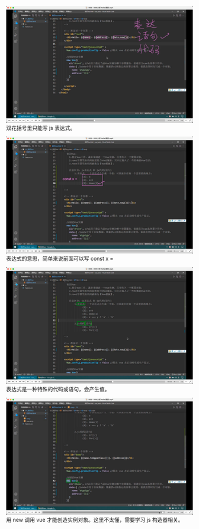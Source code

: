 ![](./img/2022-07-06-23-07-19.png)  
双花括号里只能写 js 表达式。

![](./img/2022-07-06-23-15-21.png)  
表达式的意思，简单来说前面可以写 const x =

![](./img/2022-07-06-23-16-56.png)  
表达式是一种特殊的代码或语句，会产生值。

![](./img/2022-07-06-23-37-43.png)  
用 new 调用 vue 才能创造实例对象。这里不太懂，需要学习 js 构造器相关。
